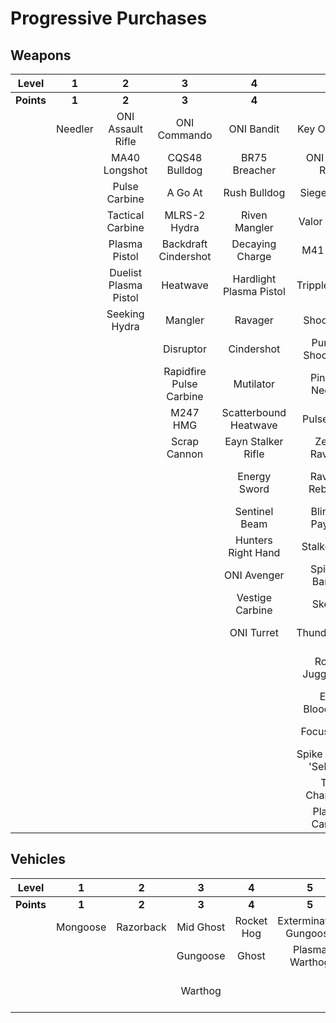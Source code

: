 # Progressive Purchases

## Weapons

| **Level**  |  **1**  |         **2**         |          **3**          |          **4**          |         **5**          |         **6**          |          **7**           |        **8**         |      **9**       |
| :--------: | :-----: | :-------------------: | :---------------------: | :---------------------: | :--------------------: | :--------------------: | :----------------------: | :------------------: | :--------------: |
| **Points** |  **1**  |         **2**         |          **3**          |          **4**          |         **5**          |         **6**          |          **7**           |        **8**         |      **9**       |
|            | Needler |   ONI Assault Rifle   |      ONI Commando       |       ONI Bandit        |      Key Of Speed      |    Striker Sidekick    |      Scions Vision       | Exterminating Frenzy | Banish Of Balaho |
|            |         |     MA40 Longshot     |      CQS48 Bulldog      |      BR75 Breacher      |    ONI Battle Rifle    |    Impact Commando     |        Headhunter        |    Volcanic Oasis    |  Scorpion Tail   |
|            |         |     Pulse Carbine     |         A Go At         |      Rush Bulldog       |      Siege Bandit      |     Pursuit Hydra      |     The Final Token      |       Valkyrie       |    Gamma Shot    |
|            |         |   Tactical Carbine    |      MLRS-2 Hydra       |      Riven Mangler      |     Valor Of Dinh      |  Cure Of The Haunted   |      Rage Of Iratus      |   Rushdown Hammer    |                  |
|            |         |     Plasma Pistol     |  Backdraft Cindershot   |     Decaying Charge     |       M41 SPNKr        |      Rain Of War       |   Stalker Rifle Ultra    |                      |                  |
|            |         | Duelist Plasma Pistol |        Heatwave         | Hardlight Plasma Pistol |     Tripple Threat     |      M41 Tracker       |      Doom Of Reach       |                      |                  |
|            |         |     Seeking Hydra     |         Mangler         |         Ravager         |      Shock Rifle       |     Fuel Rod SPNKr     |   Sentry Of Writh Kul    |                      |                  |
|            |         |                       |        Disruptor        |       Cindershot        |  Purging Shock Rifle   |    Spartan Sandwich    |    Diminsher of Hope     |                      |                  |
|            |         |                       | Rapidfire Pulse Carbine |        Mutilator        |    Pinpoint Needler    |    S7 Sniper Rifle     | Overloaded Pulse Carbine |                      |                  |
|            |         |                       |        M247 HMG         |  Scatterbound Heatwave  |       Pulse Wave       |    Light Of Doisac     |          Demon           |                      |                  |
|            |         |                       |      Scrap Cannon       |   Eayn Stalker Rifle    |     Zealot Ravager     |   S7 Flexfire Sniper   |                          |                      |                  |
|            |         |                       |                         |      Energy Sword       |    Ravager Rebound     |  Arcane Sentinel Beam  |                          |                      |                  |
|            |         |                       |                         |      Sentinel Beam      |    Blinding Payload    |    Phantom Assassin    |                          |                      |                  |
|            |         |                       |                         |   Hunters Right Hand    |     Stalker Rifle      |     Gravity Hammer     |                          |                      |                  |
|            |         |                       |                         |       ONI Avenger       |    Spire Of Barroth    |   Calcine Disruptor    |                          |                      |                  |
|            |         |                       |                         |     Vestige Carbine     |         Skewer         |      Scout Skewer      |                          |                      |                  |
|            |         |                       |                         |       ONI Turret        |      Thunderstorm      |    Volatile Skewer     |                          |                      |                  |
|            |         |                       |                         |                         |    Rogue Juggernaut    |  Duelist Energy Sword  |                          |                      |                  |
|            |         |                       |                         |                         |    Elite Bloodblade    | Guardian Of Sanghelios |                          |                      |                  |
|            |         |                       |                         |                         |       Focus Beam       |  Convergence Bulldog   |                          |                      |                  |
|            |         |                       |                         |                         | Spike Of Thav 'Sebarim | Unbound Plasma Pistol  |                          |                      |                  |
|            |         |                       |                         |                         |      The Champion      |                        |                          |                      |                  |
|            |         |                       |                         |                         |     Plasma Cannon      |                        |                          |                      |                  |

## Vehicles

| **Level**  |  **1**   |   **2**   |   **3**   |   **4**    |         **5**          |    **6**    |       **7**       |    **8**     |     **9**      |
| :--------: | :------: | :-------: | :-------: | :--------: | :--------------------: | :---------: | :---------------: | :----------: | :------------: |
| **Points** |  **1**   |   **2**   |   **3**   |   **4**    |         **5**          |    **6**    |       **7**       |    **8**     |     **9**      |
|            | Mongoose | Razorback | Mid Ghost | Rocket Hog | Extermination Gungoose | Mid Banshee |       Wasp        |    Wraith    |    Scorpion    |
|            |          |           | Gungoose  |   Ghost    |     Plasma Warthog     |             |      Banshee      | Phantom Wasp | Banishing Wasp |
|            |          |           |  Warthog  |            |                        |             | Fusion Rocket Hog |              |     Dragon     |

